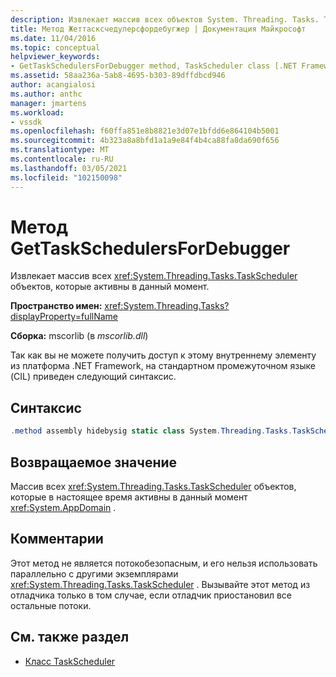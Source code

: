```yaml
---
description: Извлекает массив всех объектов System. Threading. Tasks. TaskScheduler, которые активны в данный момент.
title: Метод Жеттасксчедулерсфордебугжер | Документация Майкрософт
ms.date: 11/04/2016
ms.topic: conceptual
helpviewer_keywords:
- GetTaskSchedulersForDebugger method, TaskScheduler class [.NET Framework debug engines]
ms.assetid: 58aa236a-5ab8-4695-b303-89dffdbcd946
author: acangialosi
ms.author: anthc
manager: jmartens
ms.workload:
- vssdk
ms.openlocfilehash: f60ffa851e8b8821e3d07e1bfdd6e864104b5001
ms.sourcegitcommit: 4b323a8a8bfd1a1a9e84f4b4ca88fa8da690f656
ms.translationtype: MT
ms.contentlocale: ru-RU
ms.lasthandoff: 03/05/2021
ms.locfileid: "102150098"
---
```

# <a name="gettaskschedulersfordebugger-method"></a>Метод GetTaskSchedulersForDebugger
Извлекает массив всех <xref:System.Threading.Tasks.TaskScheduler> объектов, которые активны в данный момент.

 **Пространство имен:** <xref:System.Threading.Tasks?displayProperty=fullName>

 **Сборка:** mscorlib (в *mscorlib.dll*)

 Так как вы не можете получить доступ к этому внутреннему элементу из платформа .NET Framework, на стандартном промежуточном языке (CIL) приведен следующий синтаксис.

## <a name="syntax"></a>Синтаксис

```csharp
.method assembly hidebysig static class System.Threading.Tasks.TaskScheduler[] GetTaskSchedulersForDebugger() cil managed
```

## <a name="return-value"></a>Возвращаемое значение
 Массив всех <xref:System.Threading.Tasks.TaskScheduler> объектов, которые в настоящее время активны в данный момент <xref:System.AppDomain> .

## <a name="remarks"></a>Комментарии
 Этот метод не является потокобезопасным, и его нельзя использовать параллельно с другими экземплярами <xref:System.Threading.Tasks.TaskScheduler> . Вызывайте этот метод из отладчика только в том случае, если отладчик приостановил все остальные потоки.

## <a name="see-also"></a>См. также раздел
- [Класс TaskScheduler](../../extensibility/debugger/taskscheduler-class-internal-members.md)
